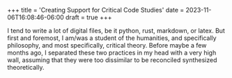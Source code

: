 +++
title = 'Creating Support for Critical Code Studies' 
date = 2023-11-06T16:08:46-06:00
draft = true
+++

I tend to write a lot of digital files, be it python, rust, markdown, or latex. But first and foremost, I am/was a student of the humanities, and specifically philosophy, and most specifically, critical theory. Before maybe a few months ago, I separated these two practices in my head with a very high wall, assuming that they were too dissimilar to be reconciled synthesized theoretically. 